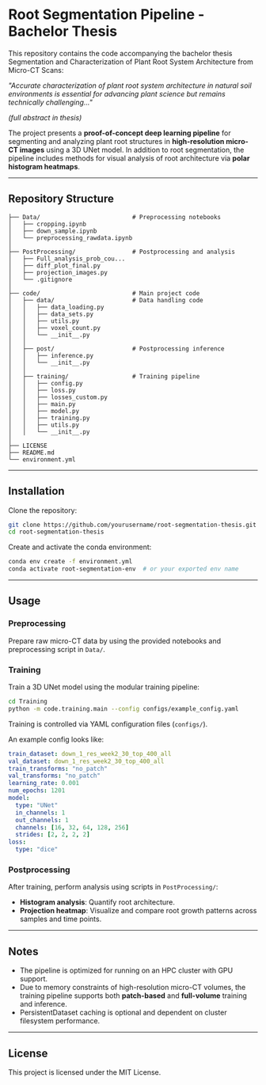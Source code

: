 # Root Segmentation Pipeline - Bachelor Thesis

This repository contains the code accompanying the bachelor thesis Segmentation and Characterization of Plant Root System Architecture from Micro-CT Scans:

*"Accurate characterization of plant root system architecture in natural soil environments is essential for advancing plant science but remains technically challenging..."*

*(full abstract in thesis)*

The project presents a **proof-of-concept deep learning pipeline** for segmenting and analyzing plant root structures in **high-resolution micro-CT images** using a 3D UNet model. In addition to root segmentation, the pipeline includes methods for visual analysis of root architecture via **polar histogram heatmaps**.

---

## Repository Structure
```text
├── Data/                          # Preprocessing notebooks
│   ├── cropping.ipynb
│   ├── down_sample.ipynb
│   └── preprocessing_rawdata.ipynb
│
├── PostProcessing/                # Postprocessing and analysis
│   ├── Full_analysis_prob_cou...
│   ├── diff_plot_final.py
│   ├── projection_images.py
│   └── .gitignore
│
├── code/                          # Main project code
│   ├── data/                      # Data handling code
│   │   ├── data_loading.py
│   │   ├── data_sets.py
│   │   ├── utils.py
│   │   ├── voxel_count.py
│   │   └── __init__.py
│   │
│   ├── post/                      # Postprocessing inference
│   │   ├── inference.py
│   │   └── __init__.py
│   │
│   ├── training/                  # Training pipeline
│   │   ├── config.py
│   │   ├── loss.py
│   │   ├── losses_custom.py
│   │   ├── main.py
│   │   ├── model.py
│   │   ├── training.py
│   │   ├── utils.py
│   │   └── __init__.py
│
├── LICENSE
├── README.md
└── environment.yml

```

---

## Installation

Clone the repository:

```bash
git clone https://github.com/yourusername/root-segmentation-thesis.git
cd root-segmentation-thesis
```

Create and activate the conda environment:

```bash
conda env create -f environment.yml
conda activate root-segmentation-env  # or your exported env name
```

---

## Usage

### Preprocessing

Prepare raw micro-CT data by using the provided notebooks and preprocessing script in `Data/`.

### Training

Train a 3D UNet model using the modular training pipeline:

```bash
cd Training
python -m code.training.main --config configs/example_config.yaml
```

Training is controlled via YAML configuration files (`configs/`).

An example config looks like:

```yaml
train_dataset: down_1_res_week2_30_top_400_all
val_dataset: down_1_res_week2_30_top_400_all
train_transforms: "no_patch"
val_transforms: "no_patch"
learning_rate: 0.001
num_epochs: 1201
model:
  type: "UNet"
  in_channels: 1
  out_channels: 1
  channels: [16, 32, 64, 128, 256]
  strides: [2, 2, 2, 2]
loss:
  type: "dice"
```

### Postprocessing

After training, perform analysis using scripts in `PostProcessing/`:

- **Histogram analysis**: Quantify root architecture.
- **Projection heatmap**: Visualize and compare root growth patterns across samples and time points.

---

## Notes

- The pipeline is optimized for running on an HPC cluster with GPU support.
- Due to memory constraints of high-resolution micro-CT volumes, the training pipeline supports both **patch-based** and **full-volume** training and inference.
- PersistentDataset caching is optional and dependent on cluster filesystem performance.

---

## License

This project is licensed under the MIT License.
